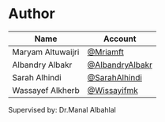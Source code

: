 # Author 

| Name             | Account                                          |
| ---------------- | ------------------------------------------------ |
| Maryam Altuwaijri | [@Mriamft](https://github.com/Mriamft)     |
| Albandry Albakr     | [@AlbandryAlbakr](https://github.com/AlbandryAlbakr)           |
| Sarah Alhindi  | [@SarahAlhindi](https://github.com/SarahAlhindi) |
| Wassayef Alkherb   | [@Wissayifmk](https://github.com/Wissayifmk) |

<p>Supervised by: Dr.Manal Albahlal</p>
